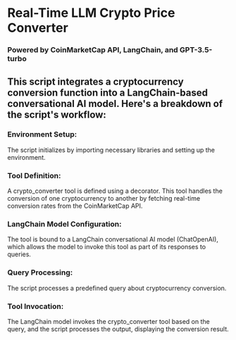 # Real-Time LLM Crypto Price Converter

### Powered by CoinMarketCap API, LangChain, and GPT-3.5-turbo

## This script integrates a cryptocurrency conversion function into a LangChain-based conversational AI model. Here's a breakdown of the script's workflow:

### Environment Setup:
The script initializes by importing necessary libraries and setting up the environment.

### Tool Definition:
A crypto_converter tool is defined using a decorator. This tool handles the conversion of one cryptocurrency to another by fetching real-time conversion rates from the CoinMarketCap API.

### LangChain Model Configuration:
The tool is bound to a LangChain conversational AI model (ChatOpenAI), which allows the model to invoke this tool as part of its responses to queries.

### Query Processing:
The script processes a predefined query about cryptocurrency conversion.

### Tool Invocation:
The LangChain model invokes the crypto_converter tool based on the query, and the script processes the output, displaying the conversion result.
